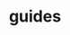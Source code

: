 ---
title: guides # This is important in order for it to appear in the Guides page. Do not change this.
order: 2
description: "How to Submit a Custom Request"
videoSourceURL: https://www.youtube.com/embed/JbJtq99AKS4
videoTitle: "How to Submit a Custom Request"
---